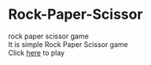 # Rock-Paper-Scissor
rock paper scissor game    
It is simple Rock Paper Scissor game    
Click [here](https://abishek0057.github.io/Rock-Paper-Scissors/) to play
